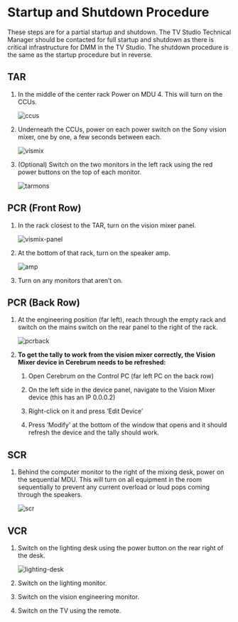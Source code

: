 # Startup and Shutdown Procedure

These steps are for a partial startup and shutdown. The TV Studio Technical Manager should be contacted for full startup and shutdown as there is critical infrastructure for DMM in the TV Studio. The shutdown procedure is the same as the startup procedure but in reverse.

## TAR

1. In the middle of the center rack Power on MDU 4. This will turn on the CCUs.

    ![ccus](power/ccus.jpeg)

2. Underneath the CCUs, power on each power switch on the Sony vision mixer, one by one, a few seconds between each.

    ![vismix](power/vismix.jpeg)

3. (Optional) Switch on the two monitors in the left rack using the red power buttons on the top of each monitor.

    ![tarmons](power/tarmons.jpeg)

## PCR (Front Row)

1. In the rack closest to the TAR, turn on the vision mixer panel.

    ![vismix-panel](power/vismix-panel.jpeg)

2. At the bottom of that rack, turn on the speaker amp.

    ![amp](power/amp.jpeg)

3. Turn on any monitors that aren’t on.

## PCR (Back Row)

1. At the engineering position (far left), reach through the empty rack and switch on the mains switch on the rear panel to the right of the rack.

    ![pcrback](power/pcrback.jpeg)

2. **To get the tally to work from the vision mixer correctly, the Vision Mixer device in Cerebrum needs to be refreshed:**

    1. Open Cerebrum on the Control PC (far left PC on the back row)

    2. On the left side in the device panel, navigate to the Vision Mixer device (this has an IP 0.0.0.2)

    3. Right-click on it and press ‘Edit Device’

    4. Press ‘Modify’ at the bottom of the window that opens and it should refresh the device and the tally should work.

## SCR

1. Behind the computer monitor to the right of the mixing desk, power on the sequential MDU. This will turn on all equipment in the room sequentially to prevent any current overload or loud pops coming through the speakers.

    ![scr](power/scr.jpeg)

## VCR

1. Switch on the lighting desk using the power button on the rear right of the desk.

    ![lighting-desk](power/lighting.jpeg)

2. Switch on the lighting monitor.

3. Switch on the vision engineering monitor.

4. Switch on the TV using the remote.
